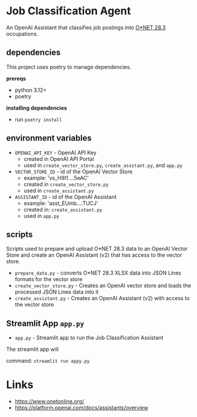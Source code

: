 # Job Classification Agent

An OpenAI Assistant that classifies job postings into [O*NET 28.3](https://www.onetonline.org/) occupations.



## dependencies

This project uses poetry to manage dependencies.

**prereqs**

-   python 3.12+
-   poetry

**installing dependencies**

-   run `poetry install`

## environment variables

-   `OPENAI_API_KEY` - OpenAI API Key
    -   created in OpenAI API Portal
    -   used in `create_vector_store.py`, `create_assstant.py`, and `app.py`
-   `VECTOR_STORE_ID` - id of the OpenAI Vector Store
    -   example: 'vs_H9I1....5eAC'
    -   created in `create_vector_store.py`
    -   used in `create_assistant.py`
-   `ASSISTANT_ID` - id of the OpenAI Assistant
    -   example: 'asst_EUmb....TUCJ'
    -   created in: `create_assistant.py`
    -   used in `app.py`

## scripts

Scripts used to prepare and upload O\*NET 28.3 data to an OpenAI Vector Store and create an OpenAI Assistant (v2) that has access to the vector store.

-   `prepare_data.py` - converts O\*NET 28.3 XLSX data into JSON Lines formats for the vector store
-   `create_vector_store.py` - Creates an OpenAI vector store and loads the processed JSON Lines data into it
-   `create_assistant.py` - Creates an OpenAI Assistant (v2) with access to the vector store

## Streamlit App `app.py`

-   `app.py` - Streamlit app to run the Job Classification Assistant

The streamlit app will

command:
`streamlit run appy.py`

# Links
- https://www.onetonline.org/
- https://platform.openai.com/docs/assistants/overview

